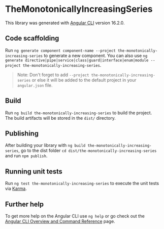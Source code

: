 # TheMonotonicallyIncreasingSeries

This library was generated with [Angular CLI](https://github.com/angular/angular-cli) version 16.2.0.

## Code scaffolding

Run `ng generate component component-name --project the-monotonically-increasing-series` to generate a new component. You can also use `ng generate directive|pipe|service|class|guard|interface|enum|module --project the-monotonically-increasing-series`.
> Note: Don't forget to add `--project the-monotonically-increasing-series` or else it will be added to the default project in your `angular.json` file. 

## Build

Run `ng build the-monotonically-increasing-series` to build the project. The build artifacts will be stored in the `dist/` directory.

## Publishing

After building your library with `ng build the-monotonically-increasing-series`, go to the dist folder `cd dist/the-monotonically-increasing-series` and run `npm publish`.

## Running unit tests

Run `ng test the-monotonically-increasing-series` to execute the unit tests via [Karma](https://karma-runner.github.io).

## Further help

To get more help on the Angular CLI use `ng help` or go check out the [Angular CLI Overview and Command Reference](https://angular.io/cli) page.
